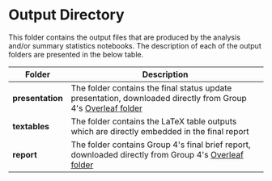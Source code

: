 # Output Directory

This folder contains the output files that are produced by the analysis and/or summary statistics notebooks. The description of each of the output folders are presented in the below table.

| Folder | Description |
| -----| ------------|
| **presentation** | The folder contains the final status update presentation, downloaded directly from Group 4's [Overleaf folder](https://www.overleaf.com/read/cdpzcshyfbjh) |
| **textables** | The folder contains the LaTeX table outputs which are directly embedded in the final report |
| **report** | The folder contains Group 4's final brief report, downloaded directly from Group 4's [Overleaf folder](https://www.overleaf.com/read/kxnbmzggcnyz) |
